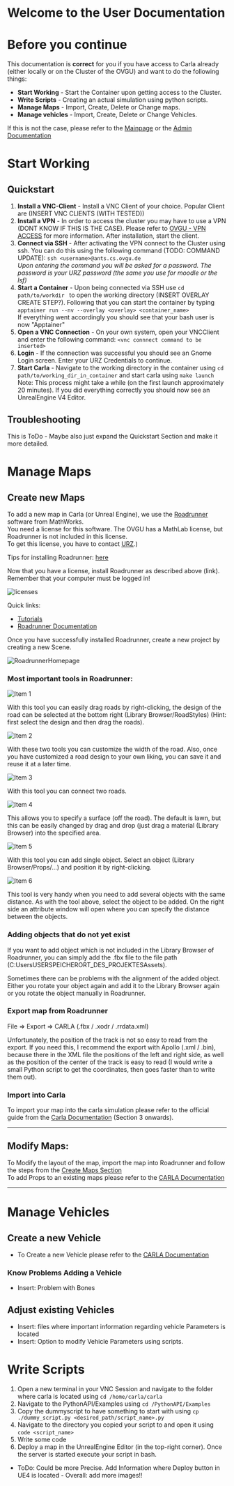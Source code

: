 Welcome to the User Documentation
=================================
# Before you continue
This documentation is **correct** for you if you have access to Carla already (either locally or on the Cluster of the OVGU) and want to do the following things:
- **Start Working** - Start the Container upon getting access to the Cluster. 
- **Write Scripts** - Creating an actual simulation using python scripts.
- **Manage Maps** - Import, Create, Delete or Change maps.
- **Manage vehicles** - Import, Create, Delete or Change Vehicles.

If this is not the case, please refer to the [Mainpage](README.md) or the [Admin Documentation](Admin.md)

# Start Working
## Quickstart
1. **Install a VNC-Client** - Install a VNC Client of your choice. Popular Client are (INSERT VNC CLIENTS (WITH TESTED))
2. **Install a VPN** - In order to access the cluster you may have to use a VPN (DONT KNOW IF THIS IS THE CASE). Please refer to [OVGU - VPN ACCESS](https://www.urz.ovgu.de/vpn-path-204,616.html) for more information. After installation, start the client. 
3. **Connect via SSH** - After activating the VPN connect to the Cluster using ssh. You can do this using the following command (TODO: COMMAND UPDATE): ```ssh <username>@ants.cs.ovgu.de``` <br/>*Upon entering the command you will be asked for a password. The password is your URZ password (the same you use for moodle or the lsf)* <br/>
4. **Start a Container** - Upon being connected via SSH use ```cd path/to/workdir ``` to open the working directory (INSERT OVERLAY CREATE STEP?). Following that you can start the container by typing ```apptainer run --nv --overlay <overlay> <container_name>``` <br/> If everything went accordingly you should see that your bash user is now "Apptainer"<br/>
5. **Open a VNC Connection** - On your own system, open your VNCClient and enter the following command: ```<vnc connnect command to be inserted>```
6. **Login** - If the connection was successful you should see an Gnome Login screen. Enter your URZ Credentials to continue.
7. **Start Carla** - Navigate to the working directory in the container using ```cd path/to/working_dir_in_container``` and start carla using ```make launch``` <br/> Note: This process might take a while (on the first launch approximately 20 minutes). If you did everything correctly you should now see an UnrealEngine V4 Editor.

## Troubleshooting
This is ToDo - Maybe also just expand the Quickstart Section and make it more detailed.

# Manage Maps
## Create new Maps

To add a new map in Carla (or Unreal Engine), we use the [Roadrunner](https://de.mathworks.com/products/roadrunner.html) software from MathWorks. <br/>
You need a license for this software. The OVGU has a MathLab license, but Roadrunner is not included in this license. <br/>
To get this license, you have to contact [URZ](https://www.urz.ovgu.de/MATLAB.html).) <br/>

Tips for installing Roadrunner:
[here](https://de.mathworks.com/help/roadrunner/ug/install-and-activate-roadrunner.html?s_tid=srchtit)

Now that you have a license, install Roadrunner as described above (link). Remember that your computer must be logged in!

![licenses](./docs/source/images/licenses.png)

Quick links: 
- [Tutorials](https://de.mathworks.com/videos/search.html?q=&fq[]=product:RD&page=1)
- [Roadrunner Documentation](https://de.mathworks.com/help/roadrunner/index.html)

Once you have successfully installed Roadrunner, create a new project by creating a new Scene.

![RoadrunnerHomepage](./docs/source/images/RoadrunnerHomepage.png)
 

### Most important tools in Roadrunner:

![Item 1](./docs/source/images/rrItem1.png)

With this tool you can easily drag roads by right-clicking, the design of the road can be selected at the bottom right (Library Browser/RoadStyles) (Hint: first select the design and then drag the roads).

![Item 2](./docs/source/images/rrItem2.png)

With these two tools you can customize the width of the road. Also, once you have customized a road design to your own liking, you can save it and reuse it at a later time.

![Item 3](./docs/source/images/rrItem3.png)

With this tool you can connect two roads.

![Item 4](./docs/source/images/rrItem4.png)

This allows you to specify a surface (off the road). The default is lawn, but this can be easily changed by drag and drop (just drag a material (Library Browser) into the specified area.

![Item 5](./docs/source/images/rrItem5.png)

With this tool you can add single object. Select an object (Library Browser/Props/...) and position it by right-clicking.

![Item 6](./docs/source/images/rrItem6.png)

This tool is very handy when you need to add several objects with the same distance. As with the tool above, select the object to be added. On the right side an attribute window will open where you can specify the distance between the objects.


### Adding objects that do not yet exist

If you want to add object which is not included in the Library Browser of Roadrunner, you can simply add the .fbx file to the file path (C:UsersUSERSPEICHERORT_DES_PROJEKTESAssets).

Sometimes there can be problems with the alignment of the added object. Either you rotate your object again and add it to the Library Browser again or you rotate the object manually in Roadrunner.

### Export map from Roadrunner

File => Export => CARLA (.fbx / .xodr / .rrdata.xml)

Unfortunately, the position of the track is not so easy to read from the export. If you need this, I recommend the export with Apollo (.xml / .bin), because there in the XML file the positions of the left and right side, as well as the position of the center of the track is easy to read (I would write a small Python script to get the coordinates, then goes faster than to write them out).

### Import into Carla

To import your map into the carla simulation please refer to the official guide from the [Carla Documentation](https://carla.readthedocs.io/en/0.9.7/how_to_make_a_new_map/) (Section 3 onwards). 

--- 
## Modify Maps:
To Modify the layout of the map, import the map into Roadrunner and follow the steps from the [Create Maps Section](createMap.md) <br/>
To add Props to an existing maps please refer to the [CARLA Documentation](https://carla.readthedocs.io/en/latest/tuto_A_add_props/)

---


# Manage Vehicles
## Create a new Vehicle
- To Create a new Vehicle please refer to the [CARLA Documentation](https://carla.readthedocs.io/en/latest/tuto_A_add_vehicle/)
### Know Problems Adding a Vehicle
- Insert: Problem with Bones

## Adjust existing Vehicles
- Insert: files where important information regarding vehicle Parameters is located
- Insert: Option to modify Vehicle Parameters using scripts.

# Write Scripts
1. Open a new terminal in your VNC Session and navigate to the folder where carla is located using ```cd /home/carla/carla```
2. Navigate to the PythonAPI/Examples using ```cd /PythonAPI/Examples```
3. Copy the dummyscript to have something to start with using ```cp ./dummy_script.py <desired_path/script_name>.py```
4. Navigate to the directory you copied your script to and open it using ```code <script_name>```
5. Write some code
6. Deploy a map in the UnrealEngine Editor (in the top-right corner). Once the server is started execute your script in bash. 

- ToDo: Could be more Precise. Add Information where Deploy button in UE4 is located - Overall: add more images!!
